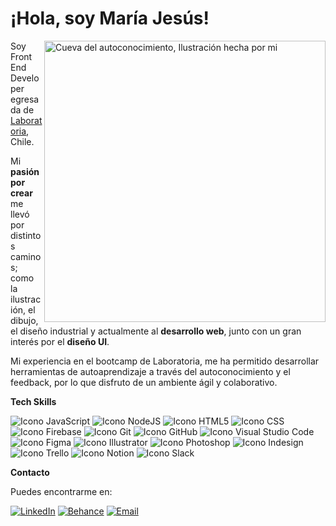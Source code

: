 # ¡Hola, soy María Jesús!


 <img src="Cueva del autoconocimiento.jpg" width="450px" alt = "Cueva del autoconocimiento, Ilustración hecha por mi" align = "right">

Soy Front End Developer egresada de [Laboratoria](https://www.laboratoria.la/), Chile. <br>

Mi **pasión por crear** me llevó por distintos caminos; como la ilustración, el dibujo, el diseño industrial y actualmente al **desarrollo web**, junto con un gran interés por el **diseño UI**.<br>   
    
Mi experiencia en el bootcamp de Laboratoria, me ha permitido desarrollar herramientas de autoaprendizaje a través del autoconocimiento y el feedback, por lo que disfruto de un ambiente ágil y colaborativo.
  
  
  
  
  
**Tech Skills** 
       
       
![Icono JavaScript](https://img.icons8.com/color/50/ffffff/javascript--v1.png "JavaScript")                 ![Icono NodeJS](https://img.icons8.com/windows/60/ffffff/nodejs.png "NodeJS")               ![Icono HTML5](https://img.icons8.com/color/50/ffffff/html-5--v1.png "HTML5")               ![Icono CSS](https://img.icons8.com/color/50/ffffff/css3.png "CSS")               ![Icono Firebase](https://img.icons8.com/color/50/ffffff/firebase.png "Firebase")               ![Icono Git](https://img.icons8.com/color/50/ffffff/git.png "Git")               ![Icono GitHub](https://img.icons8.com/ios-glyphs/50/ffffff/github.png "GitHub")               ![Icono Visual Studio Code](https://img.icons8.com/color/50/ffffff/visual-studio-code-2019.png "Visual Studio Code")               ![Icono Figma](https://img.icons8.com/color/50/ffffff/figma--v1.png "Figma")               ![Icono Illustrator](https://img.icons8.com/color/50/000000/adobe-illustrator--v1.png "Illustrator")               ![Icono Photoshop](https://img.icons8.com/color/50/000000/adobe-photoshop--v1.png "Photoshop")               ![Icono Indesign](https://img.icons8.com/color/50/000000/adobe-indesign--v1.png "Indesign")               ![Icono Trello](https://img.icons8.com/color/50/000000/trello.png "Trello")               ![Icono Notion](https://img.icons8.com/material-outlined/50/FFFFFF/notion--v1.png "Notion")               ![Icono Slack](https://img.icons8.com/color/50/000000/slack-new.png "Slack")






<!--
<div>
<img src="https://img.icons8.com/color/48/ffffff/javascript--v1.png">
<p>JavaScript</p>
</div>
-->

**Contacto**

Puedes encontrarme en:   

  [![LinkedIn][1.2]][1] [![Behance][2.2]][2] [![Email][3.2]][3]

<!-- Icons -->
<!-- https://img.icons8.com/metro/40/ffffff/behance.png-->

[1.2]: https://img.icons8.com/ios-filled/50/ffffff/linkedin.png 
[2.2]: https://img.icons8.com/ios-filled/50/ffffff/behance.png 
[3.2]: https://img.icons8.com/ios-filled/50/ffffff/secured-letter--v1.png

<!-- Links to your social media accounts -->

[1]: https://www.linkedin.com/in/majesuso/
[2]: https://www.behance.net/majesusop8943?tracking_source=search_users%7Cmaria%20jesus%20oliva
[3]: mailto:majesus.op@gmail.com


<!--



**majesuso/majesuso** is a ✨ _special_ ✨ repository because its `README.md` (this file) appears on your GitHub profile.

Here are some ideas to get you started:

- 🔭 I’m currently working on ...
- 🌱 I’m currently learning ...
- 👯 I’m looking to collaborate on ...
- 🤔 I’m looking for help with ...
- 💬 Ask me about ...
- 📫 How to reach me: ...
- 😄 Pronouns: ...
- ⚡ Fun fact: ...
-->
